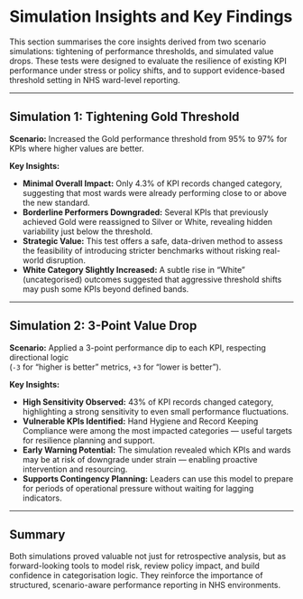 # Simulation Insights and Key Findings

This section summarises the core insights derived from two scenario simulations: tightening of performance thresholds, and simulated value drops. These tests were designed to evaluate the resilience of existing KPI performance under stress or policy shifts, and to support evidence-based threshold setting in NHS ward-level reporting.

---

## Simulation 1: Tightening Gold Threshold

**Scenario:** Increased the Gold performance threshold from 95% to 97% for KPIs where higher values are better.

**Key Insights:**

- **Minimal Overall Impact:** Only 4.3% of KPI records changed category, suggesting that most wards were already performing close to or above the new standard.
- **Borderline Performers Downgraded:** Several KPIs that previously achieved Gold were reassigned to Silver or White, revealing hidden variability just below the threshold.
- **Strategic Value:** This test offers a safe, data-driven method to assess the feasibility of introducing stricter benchmarks without risking real-world disruption.
- **White Category Slightly Increased:** A subtle rise in “White” (uncategorised) outcomes suggested that aggressive threshold shifts may push some KPIs beyond defined bands.

---

## Simulation 2: 3-Point Value Drop

**Scenario:** Applied a 3-point performance dip to each KPI, respecting directional logic  
(`-3` for “higher is better” metrics, `+3` for “lower is better”).

**Key Insights:**

- **High Sensitivity Observed:** 43% of KPI records changed category, highlighting a strong sensitivity to even small performance fluctuations.
- **Vulnerable KPIs Identified:** Hand Hygiene and Record Keeping Compliance were among the most impacted categories — useful targets for resilience planning and support.
- **Early Warning Potential:** The simulation revealed which KPIs and wards may be at risk of downgrade under strain — enabling proactive intervention and resourcing.
- **Supports Contingency Planning:** Leaders can use this model to prepare for periods of operational pressure without waiting for lagging indicators.

---

## Summary

Both simulations proved valuable not just for retrospective analysis, but as forward-looking tools to model risk, review policy impact, and build confidence in categorisation logic. They reinforce the importance of structured, scenario-aware performance reporting in NHS environments.


